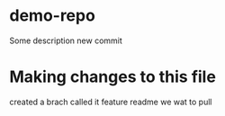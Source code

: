 # demo-repo
Some description
new commit 

# Making changes to this file 

created a brach called it feature readme
we wat to pull
